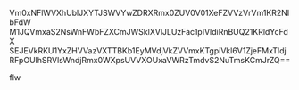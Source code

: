 Vm0xNFlWVXhUblJXYTJSWVYwZDRXRmx0ZUV0V01XeFZVVzVrVm1KR2NIbFdW
M1JQVmxaS2NsWnFWbFZXCmJWSklXVlJLUzFac1pIVldiRnBUQ21KRldYcFdX
SEJEVkRKU1YxZHVVazVXTTBKb1EyMVdjVkZVVmxKTgpiVkl6V1ZjeFMxTldj
RFpOUlhSRVlsWndjRmx0WXpsUVVXOUxaVWRzTmdvS2NuTmsKCmJrZQ==

flw